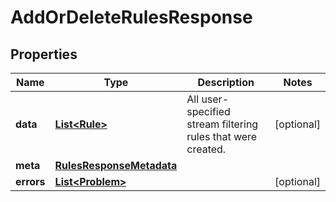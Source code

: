 

# AddOrDeleteRulesResponse


## Properties

Name | Type | Description | Notes
------------ | ------------- | ------------- | -------------
**data** | [**List&lt;Rule&gt;**](Rule.md) | All user-specified stream filtering rules that were created. |  [optional]
**meta** | [**RulesResponseMetadata**](RulesResponseMetadata.md) |  | 
**errors** | [**List&lt;Problem&gt;**](Problem.md) |  |  [optional]



